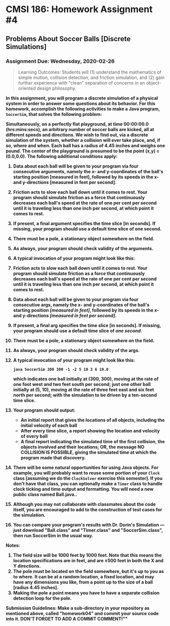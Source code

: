 
# CMSI 186: Homework Assignment #4
## Problems About Soccer Balls [Discrete Simulations]
### Assignment Due: Wednesday, 2020-02-26

<blockquote>
Learning Outcomes: Students will (1) understand the mathematics of simple motion, collision detection, and friction simulation, and (2) gain further experience with "clean" separation of concerns in an object-oriented design philosophy.
</blockquote>

<strong>In this assignment, you will program a discrete simulation of a physical system in order to answer some questions about its behavior. For this homework, accomplish the following activities to make a Java program, <code>SoccerSim</code>, that solves the following problem:

Simultaneously, on a perfectly flat playground, at time 00:00:00.0 (hrs:mins:secs), an arbitrary number of soccer balls are kicked, all at different speeds and directions. We wish to find out, via a discrete simulation of the system, whether a collision will ever take place, and, if so, where and when. Each ball has a radius of 4.45 inches and weighs one pound. The center of the playground is presumed to be the point (x,y) = (0.0,0.0). The following additional conditions apply:

1. Data about each ball will be given to your program via four consecutive arguments, namely the x- and y-coordinates of the ball's starting position [measured in feet], followed by its speeds in the x- and y-directions [measured in feet per second].
1. Friction acts to slow each ball down until it comes to rest. Your program should simulate friction as a force that continuously decreases each ball's speed at the rate of one per cent per second until it is traveling less than one inch per second, at which point it comes to rest.
1. If present, a final argument specifies the time slice [in seconds]. If missing, your program should use a default time slice of one second.
1. There must be a pole, a stationary object somewhere on the field.
1. As always, your program should check validity of the arguments.
1. A typical invocation of your program might look like this:

1. Friction acts to slow each ball down until it comes to rest. Your program should simulate friction as a force that continuously decreases each ball's speed at the rate of one per cent per second until it is traveling less than one inch per second, at which point it comes to rest.
1. Data about each ball will be given to your program via four consecutive args, namely the x- and y-coordinates of the ball's starting position _[measured in feet]_, followed by its speeds in the x- and y-directions _[measured in feet per second]_.
1. If present, a final arg specifies the time slice [in seconds]. If missing, your program should use a default time slice of *one second*.
1. There must be a pole, a stationary object somewhere on the field.
1. As always, your program should check validity of the args.
1. A typical invocation of your program might look like this:

    <code>java SoccerSim 300 300 -1 -2 5 10 3 6 10.0</code>

    which indicates one ball initially at (300, 300), moving at the rate of one foot west and two feet south per second; just one other ball initially at (5, 10), moving at the rate of three feet east and six feet north per second; with the simulation to be driven by a ten-second time slice.

1. Your program should output:<br />
   * An initial report that gives the locations of all objects, including the initial velocity of each ball<br />
   * After every time slice, a report showing the location and velocity of every ball<br />
   * A final report indicating the simulated time of the first collision, the objects involved and their locations; OR, the message NO COLLISION IS POSSIBLE, giving the simulated time at which the program made that discovery.
1. There will be some natural opportunities for using Java objects. For example, you will probably want to reuse some portion of your <code>Clock</code> class [assuming we do the <code>ClockSolver</code> exercise this semester]. If you don't have that class, you can optionally make a <code>Timer</code> class to handle clock ticking and time output and formatting. You will need a new public class named Ball.java..
1. Although you may not collaborate with classmates about the code itself, you are encouraged to add to the construction of test cases for the simulation.
1. You can compare your program's results with Dr. Dorin's Simulation — just download "Ball.class" and "Timer.class" and "SoccerSim.class", then run SoccerSim in the usual way.

Notes:

1. The field size will be 1000 feet by 1000 feet. Note that this means the location specifications are in feet, and are ±500 feet in both the X and Y directions. 
1. The pole must be located on the field somewhere, but it's up to you as to where. It can be at a random location, a fixed location, and may have any dimensions you like, from a point up to the size of a ball [radius 4.45 inches].
1. Making the pole a point means you have to have a separate collision detection loop for the pole.

Submission Guidelines: Make a sub-directory in your repository as mentioned above, called "homework04" and commit your source code into it. DON'T FORGET TO ADD A COMMIT COMMENT!""
